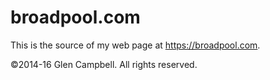 broadpool.com
=============

This is the source of my web page at https://broadpool.com.

&copy;2014-16 Glen Campbell. All rights reserved.

